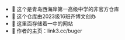 - 👋 这个是青岛西海岸第一高级中学的非官方仓库
- 👀 这个仓库由2023级16班齐博文创办
- 🌱 这里面存储着一中的网站
- 💞️ 作者的主页：link3.cc/buger

<!---
qdxhayz/qdxhayz is a ✨ special ✨ repository because its `README.md` (this file) appears on your GitHub profile.
You can click the Preview link to take a look at your changes.
--->
